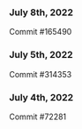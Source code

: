 ### July 8th, 2022

Commit #165490

### July 5th, 2022

Commit #314353


### July 4th, 2022

Commit #72281
